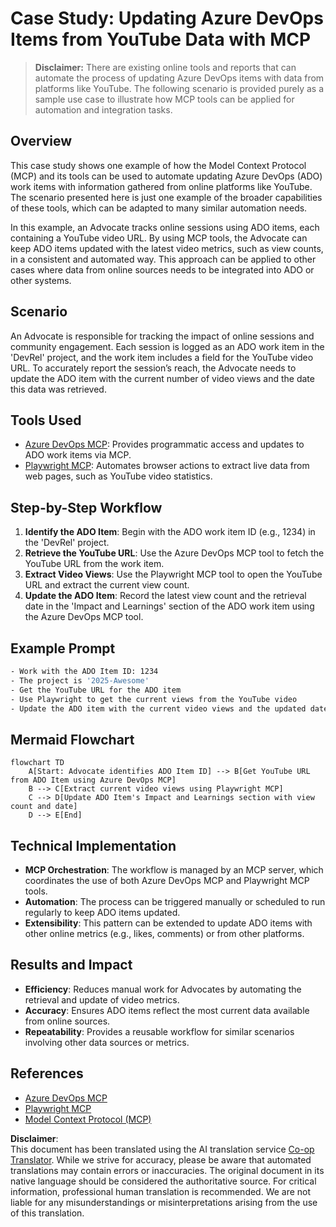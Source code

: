 <!--
CO_OP_TRANSLATOR_METADATA:
{
  "original_hash": "14a2dfbea55ef735660a06bd6bdfe5f3",
  "translation_date": "2025-06-13T21:30:12+00:00",
  "source_file": "09-CaseStudy/UpdateADOItemsFromYT.md",
  "language_code": "en"
}
-->
# Case Study: Updating Azure DevOps Items from YouTube Data with MCP

> **Disclaimer:** There are existing online tools and reports that can automate the process of updating Azure DevOps items with data from platforms like YouTube. The following scenario is provided purely as a sample use case to illustrate how MCP tools can be applied for automation and integration tasks.

## Overview

This case study shows one example of how the Model Context Protocol (MCP) and its tools can be used to automate updating Azure DevOps (ADO) work items with information gathered from online platforms like YouTube. The scenario presented here is just one example of the broader capabilities of these tools, which can be adapted to many similar automation needs.

In this example, an Advocate tracks online sessions using ADO items, each containing a YouTube video URL. By using MCP tools, the Advocate can keep ADO items updated with the latest video metrics, such as view counts, in a consistent and automated way. This approach can be applied to other cases where data from online sources needs to be integrated into ADO or other systems.

## Scenario

An Advocate is responsible for tracking the impact of online sessions and community engagement. Each session is logged as an ADO work item in the 'DevRel' project, and the work item includes a field for the YouTube video URL. To accurately report the session’s reach, the Advocate needs to update the ADO item with the current number of video views and the date this data was retrieved.

## Tools Used

- [Azure DevOps MCP](https://github.com/microsoft/azure-devops-mcp): Provides programmatic access and updates to ADO work items via MCP.
- [Playwright MCP](https://github.com/microsoft/playwright-mcp): Automates browser actions to extract live data from web pages, such as YouTube video statistics.

## Step-by-Step Workflow

1. **Identify the ADO Item**: Begin with the ADO work item ID (e.g., 1234) in the 'DevRel' project.
2. **Retrieve the YouTube URL**: Use the Azure DevOps MCP tool to fetch the YouTube URL from the work item.
3. **Extract Video Views**: Use the Playwright MCP tool to open the YouTube URL and extract the current view count.
4. **Update the ADO Item**: Record the latest view count and the retrieval date in the 'Impact and Learnings' section of the ADO work item using the Azure DevOps MCP tool.

## Example Prompt

```bash
- Work with the ADO Item ID: 1234
- The project is '2025-Awesome'
- Get the YouTube URL for the ADO item
- Use Playwright to get the current views from the YouTube video
- Update the ADO item with the current video views and the updated date of the information
```

## Mermaid Flowchart

```mermaid
flowchart TD
    A[Start: Advocate identifies ADO Item ID] --> B[Get YouTube URL from ADO Item using Azure DevOps MCP]
    B --> C[Extract current video views using Playwright MCP]
    C --> D[Update ADO Item's Impact and Learnings section with view count and date]
    D --> E[End]
```

## Technical Implementation

- **MCP Orchestration**: The workflow is managed by an MCP server, which coordinates the use of both Azure DevOps MCP and Playwright MCP tools.
- **Automation**: The process can be triggered manually or scheduled to run regularly to keep ADO items updated.
- **Extensibility**: This pattern can be extended to update ADO items with other online metrics (e.g., likes, comments) or from other platforms.

## Results and Impact

- **Efficiency**: Reduces manual work for Advocates by automating the retrieval and update of video metrics.
- **Accuracy**: Ensures ADO items reflect the most current data available from online sources.
- **Repeatability**: Provides a reusable workflow for similar scenarios involving other data sources or metrics.

## References

- [Azure DevOps MCP](https://github.com/microsoft/azure-devops-mcp)
- [Playwright MCP](https://github.com/microsoft/playwright-mcp)
- [Model Context Protocol (MCP)](https://modelcontextprotocol.io/)

**Disclaimer**:  
This document has been translated using the AI translation service [Co-op Translator](https://github.com/Azure/co-op-translator). While we strive for accuracy, please be aware that automated translations may contain errors or inaccuracies. The original document in its native language should be considered the authoritative source. For critical information, professional human translation is recommended. We are not liable for any misunderstandings or misinterpretations arising from the use of this translation.